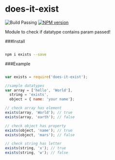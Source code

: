 # does-it-exist

![Build Passing](https://travis-ci.org/col1985/exists.svg?branch=master)
[![NPM version](https://badge.fury.io/js/exists.svg)](http://badge.fury.io/js/exists)

Module to check if datatype contains param passed! 

###Install

```bash

npm i exists --save
```

###Example

```javascript

var exists = require('does-it-exist');

//sample datatypes
var array = ['hello', 'World'],
  string = 'exists',
  object = { name: 'your name'};

// check array has element
exists(array, 'World'); // true
exists(array, 'earth'); // false

// check object has property
exists(object, 'name'); // true
exists(object, 'mars'); // false

// check string has letter
exists(string, 'x'); // true
exists(string, 'w'); // false

```

